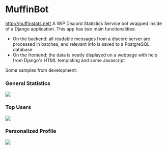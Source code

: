 # MuffinBot
http://muffinstats.net/
A WIP Discord Statistics Service bot wrapped inside of a Django application.
This app has two main functionalities: 
* On the backend: all readable messages from a discord server are processed in batches, and relevant info is saved to a PostgreSQL database
* On the frontend: the data is neatly displayed on a webpage with help from Django's HTML templating and some Javascript


Some samples from development:
### General Statistics
<img src="https://i.imgur.com/9GlxI0q.png">

### Top Users
<img src="https://i.imgur.com/z66LgSq.png">

### Personalized Profile
<img src="https://i.imgur.com/XTqq5wM.png">
